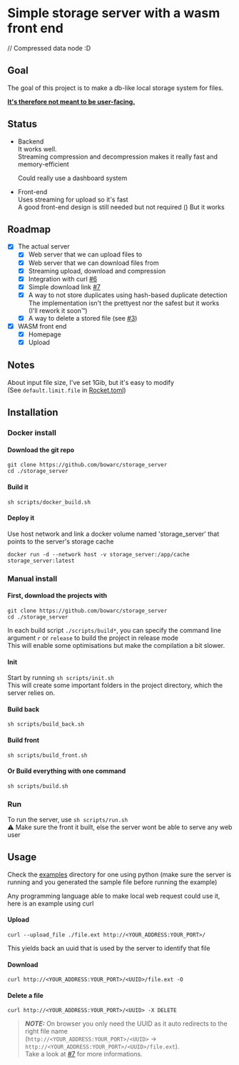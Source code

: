 # Simple storage server with a wasm front end

// Compressed data node :D

## Goal

The goal of this project is to make a db-like local storage system for files.  

<u>**It's therefore not meant to be user-facing.**</u>  

## Status

- Backend  
    It works well.  
    Streaming compression and decompression makes it really fast and memory-efficient

    Could really use a dashboard system

- Front-end  
    Uses streaming for upload so it's fast  
    A good front-end design is still needed but not required ()
    But it works  

## Roadmap
- [x] The actual server
    - [x] Web server that we can upload files to
    - [x] Web server that we can download files from
    - [x] Streaming upload, download and compression
    - [x] Integration with curl [#6](https://github.com/Bowarc/storage_server/issues/6)
    - [x] Simple download link [#7](https://github.com/Bowarc/storage_server/issues/7)
    - [x] A way to not store duplicates using hash-based duplicate detection  
            The implementation isn't the prettyest nor the safest but it works  
            (I'll rework it soon™)
    - [x] A way to delete a stored file (see [#3](https://github.com/Bowarc/storage_server/issues/3))
- [x] WASM front end
    - [x] Homepage
    - [x] Upload 

## Notes

About input file size, I've set 1Gib, but it's easy to modify  
(See `default.limit.file` in [Rocket.toml](./Rocket.toml))

## Installation

### Docker install

#### Download the git repo

```console
git clone https://github.com/bowarc/storage_server
cd ./storage_server
```
#### Build it

```console
sh scripts/docker_build.sh
```

#### Deploy it
Use host network and link a docker volume named 'storage_server' that points to the server's storage cache 
```console
docker run -d --network host -v storage_server:/app/cache storage_server:latest 
```

### Manual install

#### First, download the projects with

```console
git clone https://github.com/bowarc/storage_server
cd ./storage_server
```

In each build script `./scripts/build*`, you can specify the command line argument `r` or `release` to build the project in release mode  
This will enable some optimisations but make the compilation a bit slower.

#### Init
Start by running `sh scripts/init.sh`  
This will create some important folders in the project directory, which the server relies on.


#### Build back
`sh scripts/build_back.sh`

#### Build front
`sh scripts/build_front.sh`

#### Or Build everything with one command
`sh scripts/build.sh`

### Run
To run the server, use `sh scripts/run.sh`  
⚠️ Make sure the front it built, else the server wont be able to serve any web user

## Usage

Check the [examples](./examples) directory for one using python (make sure the server is running and you generated the sample file before running the example)

Any programming language able to make local web request could use it, here is an example using curl

#### Upload

```console
curl --upload_file ./file.ext http://<YOUR_ADDRESS:YOUR_PORT>/
```
This yields back an uuid that is used by the server to identify that file

#### Download

```console
curl http://<YOUR_ADDRESS:YOUR_PORT>/<UUID>/file.ext -O
```

#### Delete a file
```console
curl http://<YOUR_ADDRESS:YOUR_PORT>/<UUID> -X DELETE
```

> **_NOTE:_** On browser you only need the UUID as it auto redirects to the right file name  
(```http://<YOUR_ADDRESS:YOUR_PORT>/<UUID>``` -> ```http://<YOUR_ADDRESS:YOUR_PORT>/<UUID>/file.ext```).  
    Take a look at [#7](https://github.com/Bowarc/storage_server/issues/7) for more informations.

